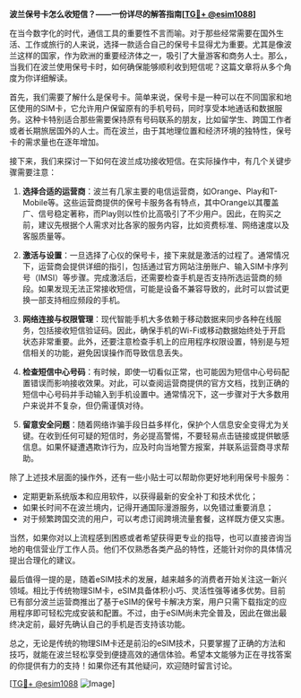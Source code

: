 **波兰保号卡怎么收短信？——一份详尽的解答指南[[TG💪+ @esim1088](https://t.me/s/esim1088)]**

在当今数字化的时代，通信工具的重要性不言而喻。对于那些经常需要在国外生活、工作或旅行的人来说，选择一款适合自己的保号卡显得尤为重要。尤其是像波兰这样的国家，作为欧洲的重要经济体之一，吸引了大量游客和商务人士。那么，当我们在波兰使用保号卡时，如何确保能够顺利收到短信呢？这篇文章将从多个角度为你详细解读。

首先，我们需要了解什么是保号卡。简单来说，保号卡是一种可以在不同国家和地区使用的SIM卡，它允许用户保留原有的手机号码，同时享受本地通话和数据服务。这种卡特别适合那些需要保持原有号码联系的朋友，比如留学生、跨国工作者或者长期旅居国外的人士。而在波兰，由于其地理位置和经济环境的独特性，保号卡的需求量也在逐年增加。

接下来，我们来探讨一下如何在波兰成功接收短信。在实际操作中，有几个关键步骤需要注意：

1. **选择合适的运营商**：波兰有几家主要的电信运营商，如Orange、Play和T-Mobile等。这些运营商提供的保号卡服务各有特点，其中Orange以其覆盖广、信号稳定著称，而Play则以性价比高吸引了不少用户。因此，在购买之前，建议先根据个人需求对比各家的服务内容，比如资费标准、网络速度以及客服质量等。

2. **激活与设置**：一旦选择了心仪的保号卡，接下来就是激活的过程了。通常情况下，运营商会提供详细的指引，包括通过官方网站注册账户、输入SIM卡序列号（IMSI）等步骤。完成激活后，还需要检查手机是否支持所选运营商的频段。如果发现无法正常接收短信，可能是设备不兼容导致的，此时可以尝试更换一部支持相应频段的手机。

3. **网络连接与权限管理**：现代智能手机大多依赖于移动数据来同步各种在线服务，包括接收短信验证码。因此，确保手机的Wi-Fi或移动数据始终处于开启状态非常重要。此外，还要注意检查手机上的应用程序权限设置，特别是与短信相关的功能，避免因误操作而导致信息丢失。

4. **检查短信中心号码**：有时候，即使一切看似正常，也可能因为短信中心号码配置错误而影响接收效果。对此，可以查阅运营商提供的官方文档，找到正确的短信中心号码并手动输入到手机设置中。通常情况下，这一步骤对于大多数用户来说并不复杂，但仍需谨慎对待。

5. **留意安全问题**：随着网络诈骗手段日益多样化，保护个人信息安全变得尤为关键。在收到任何可疑的短信时，务必提高警惕，不要轻易点击链接或提供敏感信息。如果怀疑遭遇欺诈行为，应及时向当地警方报案，并联系运营商寻求帮助。

除了上述技术层面的操作外，还有一些小贴士可以帮助你更好地利用保号卡服务：

- 定期更新系统版本和应用软件，以获得最新的安全补丁和技术优化；
- 如果长时间不在波兰境内，记得开通国际漫游服务，以免错过重要消息；
- 对于频繁跨国交流的用户，可以考虑订阅跨境流量套餐，这样既方便又实惠。

当然，如果你对以上流程感到困惑或者希望获得更专业的指导，也可以直接咨询当地的电信营业厅工作人员。他们不仅熟悉各类产品的特性，还能针对你的具体情况提出合理化的建议。

最后值得一提的是，随着eSIM技术的发展，越来越多的消费者开始关注这一新兴领域。相比于传统物理SIM卡，eSIM具备体积小巧、灵活性强等诸多优势。目前已有部分波兰运营商推出了基于eSIM的保号卡解决方案，用户只需下载指定的应用程序即可轻松完成安装和配置。不过，由于eSIM尚未完全普及，因此在做出最终决定前，最好先确认自己的手机是否支持该功能。

总之，无论是传统的物理SIM卡还是前沿的eSIM技术，只要掌握了正确的方法和技巧，就能在波兰轻松享受到便捷高效的通信体验。希望本文能够为正在寻找答案的你提供有力的支持！如果你还有其他疑问，欢迎随时留言讨论。

[[TG💪+ @esim1088](https://t.me/s/esim1088) ![Image](https://i.postimg.cc/4NQfJmqS/Snipaste-2025-05-13-00-14-12.png)]